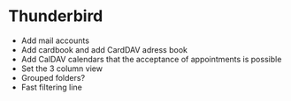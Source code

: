 # Thunderbird

- Add mail accounts
- Add cardbook and add CardDAV adress book
- Add CalDAV calendars that the acceptance of appointments is possible
- Set the 3 column view
- Grouped folders?
- Fast filtering line
